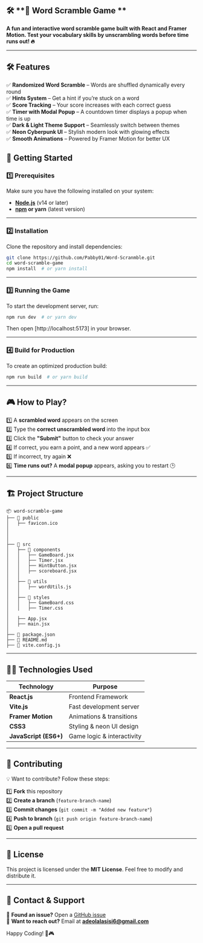 ## 🛠 **📌 Word Scramble Game ** 
  

**A fun and interactive word scramble game built with React and Framer Motion. Test your vocabulary skills by unscrambling words before time runs out! 🔥**  

---

## 🛠 **Features**  

✅ **Randomized Word Scramble** – Words are shuffled dynamically every round  
✅ **Hints System** – Get a hint if you’re stuck on a word  
✅ **Score Tracking** – Your score increases with each correct guess  
✅ **Timer with Modal Popup** – A countdown timer displays a popup when time is up  
✅ **Dark & Light Theme Support** – Seamlessly switch between themes  
✅ **Neon Cyberpunk UI** – Stylish modern look with glowing effects  
✅ **Smooth Animations** – Powered by Framer Motion for better UX  



## 🚀 **Getting Started**  

### **1️⃣ Prerequisites**  
Make sure you have the following installed on your system:  
- **[Node.js](https://nodejs.org/)** (v14 or later)  
- **[npm](https://www.npmjs.com/) or yarn** (latest version)  

---

### **2️⃣ Installation**  

Clone the repository and install dependencies:  
```bash
git clone https://github.com/Pabby01/Word-Scranmble.git
cd word-scramble-game
npm install  # or yarn install
```

---

### **3️⃣ Running the Game**  

To start the development server, run:  
```bash
npm run dev  # or yarn dev
```
Then open [http://localhost:5173] in your browser.  

---

### **4️⃣ Build for Production**  

To create an optimized production build:  
```bash
npm run build  # or yarn build
```

---

## 🎮 **How to Play?**  

1️⃣ A **scrambled word** appears on the screen  
2️⃣ Type the **correct unscrambled word** into the input box  
3️⃣ Click the **"Submit"** button to check your answer  
4️⃣ If correct, you earn a point, and a new word appears ✅  
5️⃣ If incorrect, try again ❌  
6️⃣ **Time runs out?** A **modal popup** appears, asking you to restart 🕒  

---

## 🏗 **Project Structure**  

```
📦 word-scramble-game
├── 📂 public
│   ├── favicon.ico
│  
│ 
│
├── 📂 src
│   ├── 📂 components
│   │   ├── GameBoard.jsx
│   │   ├── Timer.jsx
│   │   ├── HintButton.jsx
│   │   ├── scoreboard.jsx
│   │
│   ├── 📂 utils
│   │   ├── wordUtils.js
│   │
│   ├── 📂 styles
│   │   ├── GameBoard.css
│   │   ├── Timer.css
│
│   ├── App.jsx
│   ├── main.jsx
│
├── 📜 package.json
├── 📜 README.md
├── 📜 vite.config.js
```

---

## 🧑‍💻 **Technologies Used**  

| Technology      | Purpose |
|----------------|---------|
| **React.js**   | Frontend Framework |
| **Vite.js**    | Fast development server |
| **Framer Motion** | Animations & transitions |
| **CSS3**       | Styling & neon UI design |
| **JavaScript (ES6+)** | Game logic & interactivity |

---

## 🤝 **Contributing**  

💡 Want to contribute? Follow these steps:  

1️⃣ **Fork** this repository  
2️⃣ **Create a branch** (`feature-branch-name`)  
3️⃣ **Commit changes** (`git commit -m "Added new feature"`)  
4️⃣ **Push to branch** (`git push origin feature-branch-name`)  
5️⃣ **Open a pull request**  

---

## 📜 **License**  

This project is licensed under the **MIT License**. Feel free to modify and distribute it.  

---

## 📩 **Contact & Support**  

💬 **Found an issue?** Open a [GitHub issue](https://github.com/Pabby01/Word-Scranmble/issues)  
📧 **Want to reach out?** Email at **adeolalasisi6@gmail.com**  

Happy Coding! 🚀🎮  

